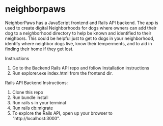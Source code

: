 # neighborpaws

NeighborPaws has a JavaScript frontend and Rails API backend. The app is used to create digital Neighborhoods for dogs where owners can add their dog to a neighborhood directory to help be known and identified to their neighbors.  This could be helpful just to get to dogs in your neighborhood, identify where neighbor dogs live, know their temperments, and to aid in finding their home if they get lost.  

Instructions
1. Go to the Backend Rails API repo and follow Installation instructions
2. Run explorer.exe index.html from the frontend dir.  

Rails API Backend Instructions: 

1. Clone this repo
2. Run bundle install
3. Run rails s in your terminal
4. Run rails db:migrate
5. To explore the Rails API, open up your browser to "http://localhost:3000".  